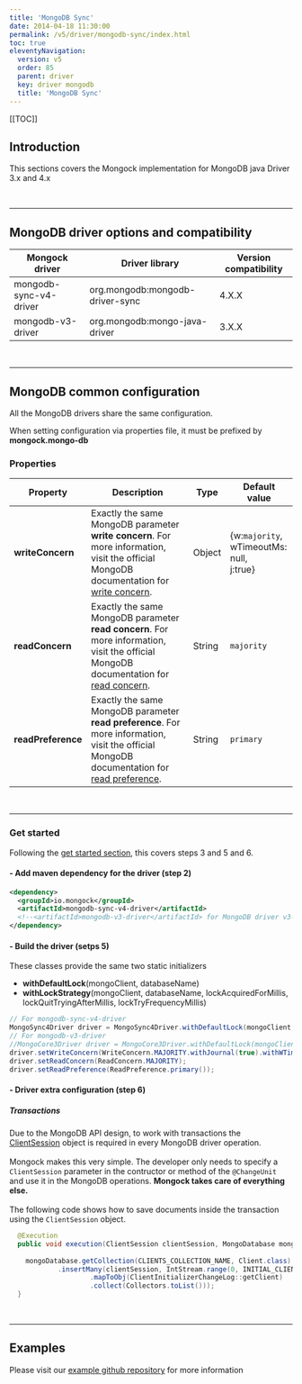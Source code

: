 ```yaml
---
title: 'MongoDB Sync' 
date: 2014-04-18 11:30:00 
permalink: /v5/driver/mongodb-sync/index.html
toc: true
eleventyNavigation:
  version: v5
  order: 85 
  parent: driver
  key: driver mongodb 
  title: 'MongoDB Sync'
---
```

[[TOC]]
## Introduction
This sections covers the Mongock implementation for MongoDB java Driver 3.x and 4.x 

<br />

-------------------------------------------

## MongoDB driver options and compatibility

|     Mongock driver      |                  Driver library              | Version compatibility |
|-------------------------|----------------------------------------------|-----------------------|
|  mongodb-sync-v4-driver |        org.mongodb:mongodb-driver-sync       | 4.X.X                 |
|   mongodb-v3-driver     |         org.mongodb:mongo-java-driver        | 3.X.X                 |

<br />

-------------------------------------------

## MongoDB common configuration
All the MongoDB drivers share the same configuration. 

<p class="tipAlt">When setting configuration via properties file, it must be prefixed by <b>mongock.mongo-db</b></p>

### Properties


| Property           | Description                                                                                  | Type                | Default value |
| -------------------|----------------------------------------------------------------------------------------------|---------------------|---------------|
| **writeConcern**   | Exactly the same MongoDB parameter **write concern**. For more information, visit the official MongoDB documentation for [write concern](https://docs.mongodb.com/manual/reference/write-concern/).  | Object      |{w:`majority`,<br />wTimeoutMs: null,<br />j:true} |  
| **readConcern**    | Exactly the same MongoDB parameter **read concern**. For more information, visit the official MongoDB documentation for [read concern](https://docs.mongodb.com/manual/reference/read-concern/).  | String      | `majority` |
| **readPreference** | Exactly the same MongoDB parameter **read preference**. For more information, visit the official MongoDB documentation for [read preference](https://docs.mongodb.com/manual/reference/read-preference/).  | String      | `primary` |

<br />

-------------------------------------------

### Get started 
Following the [get started section](/v5/get-started#steps-to-run-mongock), this covers steps 3 and 5 and 6.

#### - Add maven dependency for the driver (step 2)

```xml
<dependency>
  <groupId>io.mongock</groupId>
  <artifactId>mongodb-sync-v4-driver</artifactId>
  <!--<artifactId>mongodb-v3-driver</artifactId> for MongoDB driver v3-->
</dependency>
```

#### - Build the driver (setps 5)
These classes provide the same two static initializers

- **withDefaultLock**(mongoClient, databaseName)
- **withLockStrategy**(mongoClient, databaseName, lockAcquiredForMillis, lockQuitTryingAfterMillis, lockTryFrequencyMillis)

```java
// For mongodb-sync-v4-driver
MongoSync4Driver driver = MongoSync4Driver.withDefaultLock(mongoClient, databaseName);
// For mongodb-v3-driver
//MongoCore3Driver driver = MongoCore3Driver.withDefaultLock(mongoClient, databaseName);
driver.setWriteConcern(WriteConcern.MAJORITY.withJournal(true).withWTimeout(1000, TimeUnit.MILLISECONDS));
driver.setReadConcern(ReadConcern.MAJORITY);
driver.setReadPreference(ReadPreference.primary());
```

#### - Driver extra configuration (step 6)

##### Transactions
Due to the MongoDB API design, to work with transactions the [ClientSession](https://mongodb.github.io/mongo-java-driver/4.3/apidocs/mongodb-driver-sync/com/mongodb/client/ClientSession.html) object is required in every MongoDB driver operation.
<br /><br />
Mongock makes this very simple. The developer only needs to specify a `ClientSession` parameter in the contructor or method of the `@ChangeUnit` and use it in the MongoDB operations. **Mongock takes care of everything else.**
<br /><br />
The following code shows how to save documents inside the transaction using the `ClientSession` object.
```java
  @Execution
  public void execution(ClientSession clientSession, MongoDatabase mongoDatabase) {
  
    mongoDatabase.getCollection(CLIENTS_COLLECTION_NAME, Client.class)
            .insertMany(clientSession, IntStream.range(0, INITIAL_CLIENTS)
                    .mapToObj(ClientInitializerChangeLog::getClient)
                    .collect(Collectors.toList()));
  }
```

<br />

-------------------------------------------

## Examples 
<p class="successAlt">Please visit our <a href="https://github.com/mongock/mongock-examples/tree/master/mongodb">example github repository</a> for more information</p>



